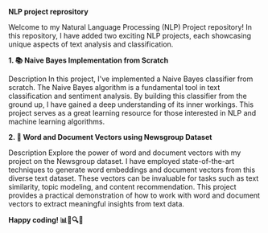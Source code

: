 **NLP project reprository**

Welcome to my Natural Language Processing (NLP) Project repository! In this repository, I have added two exciting NLP projects, each showcasing unique aspects of text analysis and classification.

**1. 📚 Naive Bayes Implementation from Scratch**

Description
In this project, I've implemented a Naive Bayes classifier from scratch. The Naive Bayes algorithm is a fundamental tool in text classification and sentiment analysis. By building this classifier from the ground up, I have gained a deep understanding of its inner workings. This project serves as a great learning resource for those interested in NLP and machine learning algorithms.

**2. 📰 Word and Document Vectors using Newsgroup Dataset**

Description
Explore the power of word and document vectors with my project on the Newsgroup dataset. I have employed state-of-the-art techniques to generate word embeddings and document vectors from this diverse text dataset. These vectors can be invaluable for tasks such as text similarity, topic modeling, and content recommendation. This project provides a practical demonstration of how to work with word and document vectors to extract meaningful insights from text data.


**Happy coding! 📊📝🔍🌐**
